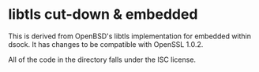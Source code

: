 # libtls cut-down & embedded

This is derived from OpenBSD's libtls implementation for embedded within dsock.
It has changes to be compatible with OpenSSL 1.0.2.

All of the code in the directory falls under the ISC license.
